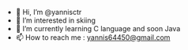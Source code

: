 - 👋 Hi, I’m @yannisctr
- 👀 I’m interested in skiing
- 🌱 I’m currently learning C language and soon Java
- 📫 How to reach me : yannis64450@gmail.com
